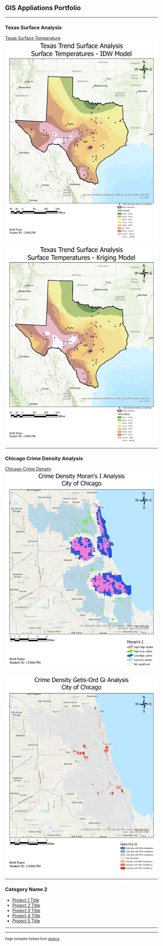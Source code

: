## GIS Appliations Portfolio 

---

### Texas Surface Analysis

[Texas Surface Temperature](/pdf/BPopov_Lab6.pdf)
<img src="images/IDW.jpg?raw=true"/>

<img src="images/Kriging.jpg?raw=true"/>

---

### Chicago Crime Density Analysis

[Chicago Crime Density](/pdf/BPopov_Lab5.pdf)
<img src="images/Morans I-Map.jpg?raw=true"/>

<img src="images/Ord Gi-Map.jpg?raw=true"/>

---

### Category Name 2

- [Project 1 Title](http://example.com/)
- [Project 2 Title](http://example.com/)
- [Project 3 Title](http://example.com/)
- [Project 4 Title](http://example.com/)
- [Project 5 Title](http://example.com/)

---




---
<p style="font-size:11px">Page template forked from <a href="https://github.com/evanca/quick-portfolio">evanca</a></p>
<!-- Remove above link if you don't want to attibute -->
